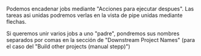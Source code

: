 Podemos encadenar jobs mediante "Acciones para ejecutar despues".
Las tareas asi unidas podremos verlas en la vista de pipe unidas mediante flechas.

Si queremos unir varios jobs a uno "padre", pondremos sus nombres separados por comas en la sección de "Downstream Project Names" (para el caso del "Build other projects (manual stepp)")
